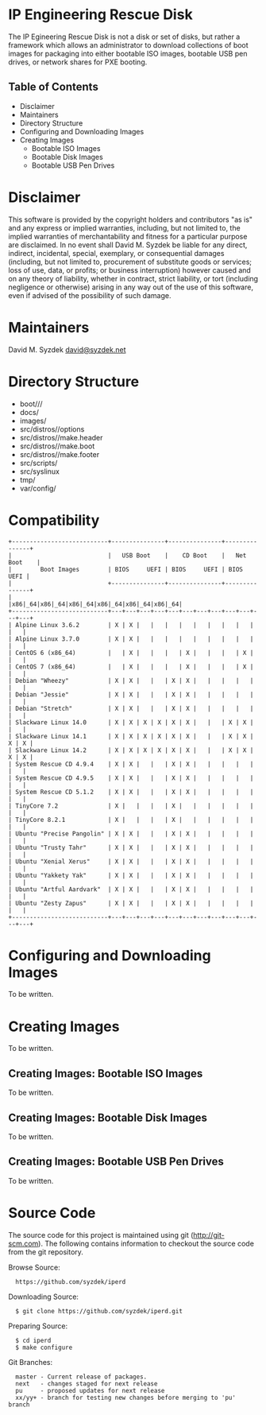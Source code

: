 
IP Engineering Rescue Disk
==========================

The IP Egineering Rescue Disk is not a disk or set of disks, but rather
a framework which allows an administrator to download collections of boot
images for packaging into either bootable ISO images, bootable USB pen drives,
or network shares for PXE booting.


Table of Contents
-----------------

   * Disclaimer
   * Maintainers
   * Directory Structure
   * Configuring and Downloading Images
   * Creating Images
     * Bootable ISO Images
     * Bootable Disk Images
     * Bootable USB Pen Drives


Disclaimer
==========

   This software is provided by the copyright holders and contributors "as
   is" and any express or implied warranties, including, but not limited to,
   the implied warranties of merchantability and fitness for a particular
   purpose are disclaimed. In no event shall David M. Syzdek be liable for
   any direct, indirect, incidental, special, exemplary, or consequential
   damages (including, but not limited to, procurement of substitute goods or
   services; loss of use, data, or profits; or business interruption) however
   caused and on any theory of liability, whether in contract, strict
   liability, or tort (including negligence or otherwise) arising in any way
   out of the use of this software, even if advised of the possibility of
   such damage.


Maintainers
===========

   David M. Syzdek
   david@syzdek.net


Directory Structure
===================

   * boot/<distro>/<ver>/<arch>
   * docs/
   * images/
   * src/distros/<distro>/options
   * src/distros/<distro>/make.header
   * src/distros/<distro>/make.boot
   * src/distros/<distro>/make.footer
   * src/scripts/
   * src/syslinux
   * tmp/
   * var/config/


Compatibility
=============

    +---------------------------+---------------+---------------+---------------+
    |                           |   USB Boot    |    CD Boot    |   Net Boot    |
    |        Boot Images        | BIOS     UEFI | BIOS     UEFI | BIOS     UEFI |
    |                           +---------------+---------------+---------------+
    |                           |x86|_64|x86|_64|x86|_64|x86|_64|x86|_64|x86|_64|
    +---------------------------+---+---+---+---+---+---+---+---+---+---+---+---+
    | Alpine Linux 3.6.2        | X | X |   |   |   |   |   |   |   |   |   |   |
    | Alpine Linux 3.7.0        | X | X |   |   |   |   |   |   |   |   |   |   |
    | CentOS 6 (x86_64)         |   | X |   |   |   | X |   |   |   | X |   |   |
    | CentOS 7 (x86_64)         |   | X |   |   |   | X |   |   |   | X |   |   |
    | Debian "Wheezy"           | X | X |   |   | X | X |   |   |   |   |   |   |
    | Debian "Jessie"           | X | X |   |   | X | X |   |   |   |   |   |   |
    | Debian "Stretch"          | X | X |   |   | X | X |   |   |   |   |   |   |
    | Slackware Linux 14.0      | X | X | X | X | X | X |   |   | X | X |   |   |
    | Slackware Linux 14.1      | X | X | X | X | X | X |   |   | X | X | X | X |
    | Slackware Linux 14.2      | X | X | X | X | X | X |   |   | X | X | X | X |
    | System Rescue CD 4.9.4    | X | X |   |   | X | X |   |   |   |   |   |   |
    | System Rescue CD 4.9.5    | X | X |   |   | X | X |   |   |   |   |   |   |
    | System Rescue CD 5.1.2    | X | X |   |   | X | X |   |   |   |   |   |   |
    | TinyCore 7.2              | X |   |   |   | X |   |   |   |   |   |   |   |
    | TinyCore 8.2.1            | X |   |   |   | X |   |   |   |   |   |   |   |
    | Ubuntu "Precise Pangolin" | X | X |   |   | X | X |   |   |   |   |   |   |
    | Ubuntu "Trusty Tahr"      | X | X |   |   | X | X |   |   |   |   |   |   |
    | Ubuntu "Xenial Xerus"     | X | X |   |   | X | X |   |   |   |   |   |   |
    | Ubuntu "Yakkety Yak"      | X | X |   |   | X | X |   |   |   |   |   |   |
    | Ubuntu "Artful Aardvark"  | X | X |   |   | X | X |   |   |   |   |   |   |
    | Ubuntu "Zesty Zapus"      | X | X |   |   | X | X |   |   |   |   |   |   |
    +---------------------------+---+---+---+---+---+---+---+---+---+---+---+---+


Configuring and Downloading Images
==================================

To be written.


Creating Images
===============

To be written.


Creating Images: Bootable ISO Images
------------------------------------

To be written.


Creating Images: Bootable Disk Images
-------------------------------------

To be written.


Creating Images: Bootable USB Pen Drives
----------------------------------------

To be written.


Source Code
===========

   The source code for this project is maintained using git
   (http://git-scm.com).  The following contains information to checkout the
   source code from the git repository.

   Browse Source:

      https://github.com/syzdek/iperd

   Downloading Source:

      $ git clone https://github.com/syzdek/iperd.git

   Preparing Source:

      $ cd iperd
      $ make configure

   Git Branches:

      master - Current release of packages.
      next   - changes staged for next release
      pu     - proposed updates for next release
      xx/yy+ - branch for testing new changes before merging to 'pu' branch



